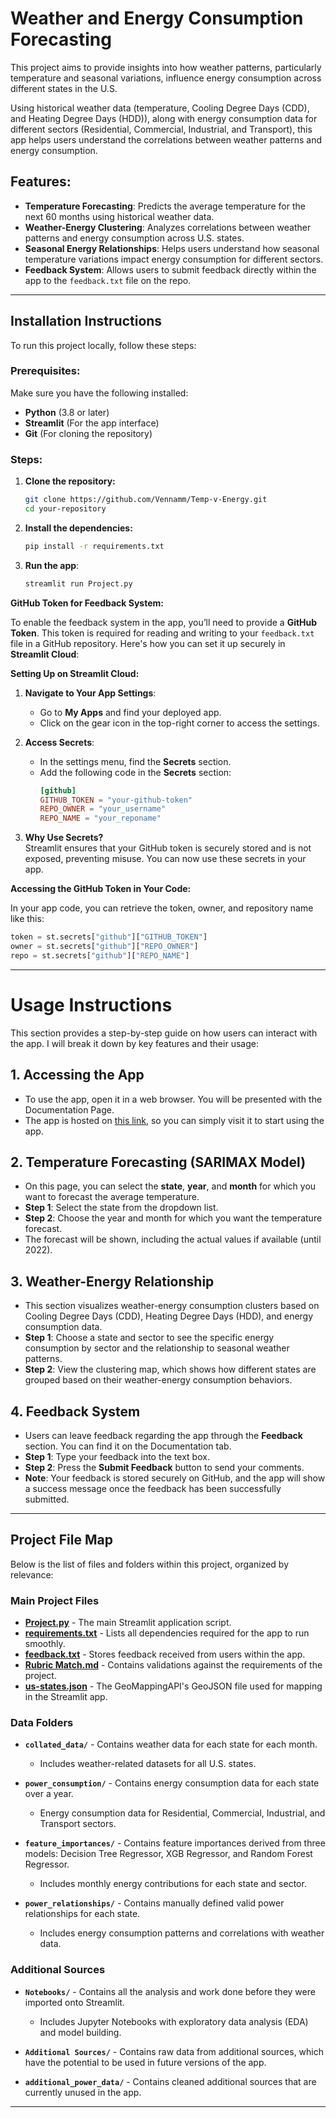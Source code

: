 # Weather and Energy Consumption Forecasting

This project aims to provide insights into how weather patterns, particularly temperature and seasonal variations, influence energy consumption across different states in the U.S. 

Using historical weather data (temperature, Cooling Degree Days (CDD), and Heating Degree Days (HDD)), along with energy consumption data for different sectors (Residential, Commercial, Industrial, and Transport), this app helps users understand the correlations between weather patterns and energy consumption.

## Features:
- **Temperature Forecasting**: Predicts the average temperature for the next 60 months using historical weather data.
- **Weather-Energy Clustering**: Analyzes correlations between weather patterns and energy consumption across U.S. states.
- **Seasonal Energy Relationships**: Helps users understand how seasonal temperature variations impact energy consumption for different sectors.
- **Feedback System**: Allows users to submit feedback directly within the app to the `feedback.txt` file on the repo.

---
## Installation Instructions

To run this project locally, follow these steps:

### Prerequisites:
Make sure you have the following installed:
- **Python** (3.8 or later)
- **Streamlit** (For the app interface)
- **Git** (For cloning the repository)

### Steps:

1. **Clone the repository:**

   ```bash
   git clone https://github.com/Vennamm/Temp-v-Energy.git
   cd your-repository

2. **Install the dependencies:**
   ```bash
   pip install -r requirements.txt

3. **Run the app**:
   ```bash
   streamlit run Project.py

**GitHub Token for Feedback System:**

   To enable the feedback system in the app, you’ll need to provide a **GitHub Token**. This token is required for reading and writing to your `feedback.txt` file in a GitHub repository. Here's how you can set it up securely in **Streamlit Cloud**:
   
   **Setting Up on Streamlit Cloud:**
   
   1. **Navigate to Your App Settings**:
      - Go to **My Apps** and find your deployed app.
      - Click on the gear icon in the top-right corner to access the settings.
   
   2. **Access Secrets**:
      - In the settings menu, find the **Secrets** section.
      - Add the following code in the **Secrets** section:
        ```toml
        [github]
        GITHUB_TOKEN = "your-github-token"
        REPO_OWNER = "your_username"
        REPO_NAME = "your_reponame"
        ```
   
   3. **Why Use Secrets?**  
      Streamlit ensures that your GitHub token is securely stored and is not exposed, preventing misuse. You can now use these secrets in your app.
   
   **Accessing the GitHub Token in Your Code:**
   
   In your app code, you can retrieve the token, owner, and repository name like this:
   ```python
   token = st.secrets["github"]["GITHUB_TOKEN"]
   owner = st.secrets["github"]["REPO_OWNER"]
   repo = st.secrets["github"]["REPO_NAME"]
   ```
---

# Usage Instructions

This section provides a step-by-step guide on how users can interact with the app. I will break it down by key features and their usage:

## 1. Accessing the App
- To use the app, open it in a web browser. You will be presented with the Documentation Page.
- The app is hosted on [this link](https://weathergy.streamlit.app/), so you can simply visit it to start using the app.

## 2. Temperature Forecasting (SARIMAX Model)
- On this page, you can select the **state**, **year**, and **month** for which you want to forecast the average temperature.
- **Step 1**: Select the state from the dropdown list.
- **Step 2**: Choose the year and month for which you want the temperature forecast.
- The forecast will be shown, including the actual values if available (until 2022).

## 3. Weather-Energy Relationship
- This section visualizes weather-energy consumption clusters based on Cooling Degree Days (CDD), Heating Degree Days (HDD), and energy consumption data.
- **Step 1**: Choose a state and sector to see the specific energy consumption by sector and the relationship to seasonal weather patterns.
- **Step 2**: View the clustering map, which shows how different states are grouped based on their weather-energy consumption behaviors.

## 4. Feedback System
- Users can leave feedback regarding the app through the **Feedback** section. You can find it on the Documentation tab.
- **Step 1**: Type your feedback into the text box.
- **Step 2**: Press the **Submit Feedback** button to send your comments.
- **Note**: Your feedback is stored securely on GitHub, and the app will show a success message once the feedback has been successfully submitted.

---
## Project File Map

Below is the list of files and folders within this project, organized by relevance:

### Main Project Files

- **[Project.py](./Project.py)** - The main Streamlit application script.
- **[requirements.txt](./requirements.txt)** - Lists all dependencies required for the app to run smoothly.
- **[feedback.txt](./feedback.txt)** - Stores feedback received from users within the app.
- **[Rubric Match.md](./Rubric%20Match.md)** - Contains validations against the requirements of the project.
- **[us-states.json](./us-states.json)** - The GeoMappingAPI's GeoJSON file used for mapping in the Streamlit app.

### Data Folders

- **`collated_data/`** - Contains weather data for each state for each month.
  - Includes weather-related datasets for all U.S. states.

- **`power_consumption/`** - Contains energy consumption data for each state over a year.
  - Energy consumption data for Residential, Commercial, Industrial, and Transport sectors.

- **`feature_importances/`** - Contains feature importances derived from three models: Decision Tree Regressor, XGB Regressor, and Random Forest Regressor.
  - Includes monthly energy contributions for each state and sector.
 
- **`power_relationships/`** - Contains manually defined valid power relationships for each state.
  - Includes energy consumption patterns and correlations with weather data.

### Additional Sources

- **`Notebooks/`** - Contains all the analysis and work done before they were imported onto Streamlit.
  - Includes Jupyter Notebooks with exploratory data analysis (EDA) and model building.

- **`Additional Sources/`** - Contains raw data from additional sources, which have the potential to be used in future versions of the app.

- **`additional_power_data/`** - Contains cleaned additional sources that are currently unused in the app.

---




